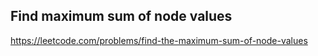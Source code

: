 ## Find maximum sum of node values
https://leetcode.com/problems/find-the-maximum-sum-of-node-values
